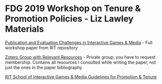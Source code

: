 # FDG 2019 Workshop on Tenure & Promotion Policies - Liz Lawley Materials

[Publication and Evaluation Challenges in Interactive Games & Media](https://scholarworks.rit.edu/other/919/) - Full workshop paper from RIT repository

[Zotero Group with Relevant Resources](https://www.zotero.org/groups/2362963/fdg_tpp_workshop/) - Private group; you have to request membership. Contains all resources I consulted while writing the paper, not just the ones in the paper bibliography

[RIT School of Interactive Games & Media Guidelines for Promotion & Tenure](IGM_school_promotion_and_tenure_guidelines.pdf)

